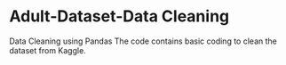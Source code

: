 # Adult-Dataset-Data Cleaning
Data Cleaning using Pandas
The code contains basic coding to clean the dataset from Kaggle.
